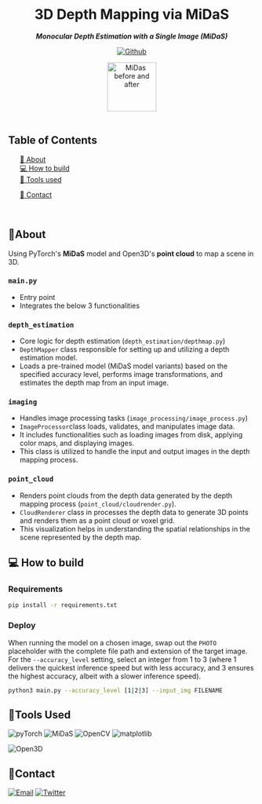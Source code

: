 
<div align="center">


  <h1 align="center">
        3D Depth Mapping via MiDaS
    </h1>
    <p align="center"> 
        <i><b>Monocular Depth Estimation with a Single Image (MiDaS)</b></i>
        <br /> 
    </p>

[![Github][github]][github-url]

<img src="https://res.cloudinary.com/dnz16usmk/image/upload/v1708700605/messi_vs_everyone.gif" alt="MiDas before and after" width="100" height="100"  />


 </div>

<br/>

## Table of Contents

  <ol>
    <a href="#about">📝 About</a><br/>
    <a href="#how-to-build">💻 How to build</a><br/>
    <a href="#tools-used">🔧 Tools used</a>
        <ul>
        </ul>
    <a href="#contact">👤 Contact</a>
  </ol>

<br/>

## 📝About

Using PyTorch's **MiDaS** model and Open3D's **point cloud** to map a scene in 3D.

### `main.py`

- Entry point
- Integrates the below 3 functionalities


### `depth_estimation` 

- Core logic for depth estimation (`depth_estimation/depthmap.py`)
- `DepthMapper` class responsible for setting up and utilizing a depth estimation model.
- Loads a pre-trained model (MiDaS model variants) based on the specified accuracy level, performs image transformations, and estimates the depth map from an input image.


### `imaging` 

- Handles image processing tasks (`image_processing/image_process.py`)
- `ImageProcessor`class loads, validates, and manipulates image data. 
- It includes functionalities such as loading images from disk, applying color maps, and displaying images. 
- This class is utilized to handle the input and output images in the depth mapping process.


### `point_cloud` 

- Renders point clouds from the depth data generated by the depth mapping process (`point_cloud/cloudrender.py`).
- `CloudRenderer` class in  processes the depth data to generate 3D points and renders them as a point cloud or voxel grid. 
- This visualization helps in understanding the spatial relationships in the scene represented by the depth map.


## 💻 How to build

### Requirements

```bash
pip install -r requirements.txt
```

### Deploy

When running the model on a chosen image, swap out the `PHOTO` placeholder with the complete file path and extension of the target image. For the `--accuracy_level` setting, select an integer from 1 to 3 (where 1 delivers the quickest inference speed but with less accuracy, and 3 ensures the highest accuracy, albeit with a slower inference speed).

```bash
python3 main.py --accuracy_level [1|2|3] --input_img FILENAME
```


## 🔧Tools Used

<img
src="https://img.shields.io/badge/pyTorch-EE4C2C?style=for-the-badge&logo=pyTorch&logoColor=white&color=EE4C2C"
alt="pyTorch"
/>
<img
src="https://img.shields.io/badge/MiDaS-EE4C2C?style=for-the-badge&logoColor=white&color=00b5ff"
alt="MiDaS"
/>
<img
src="https://img.shields.io/badge/OpenCV-FF6F00?style=for-the-badge&logo=opencv&logoColor=0166ff&color=black"
alt="OpenCV"
/>
<img
src="https://img.shields.io/badge/Matplotlib-3776AB?style=for-the-badge&logoColor=white&color=3776AB"
alt="matplotlib"
/>

<img
  src="https://img.shields.io/badge/Open3D-4F4F4F?style=for-the-badge&color=black"
  alt="Open3D"
/>

## 👤Contact

<!-- Replace placeholders with your actual contact information -->
[![Email][email]][email-url]
[![Twitter][twitter]][twitter-url]

<!-- MARKDOWN LINKS & IMAGES -->
<!-- https://www.markdownguide.org/basic-syntax/#reference-style-links -->

[email]: https://img.shields.io/badge/me@vd7.io-FFCA28?style=for-the-badge&logo=Gmail&logoColor=00bbff&color=black
[email-url]: #
[github]: https://img.shields.io/badge/Github-2496ED?style=for-the-badge&logo=github&logoColor=white&color=black
[github-url]: https://github.com/vdutts7/3d-mappify
[twitter]: https://img.shields.io/badge/Twitter-FFCA28?style=for-the-badge&logo=Twitter&logoColor=00bbff&color=black
[twitter-url]: https://twitter.com/vdutts7/